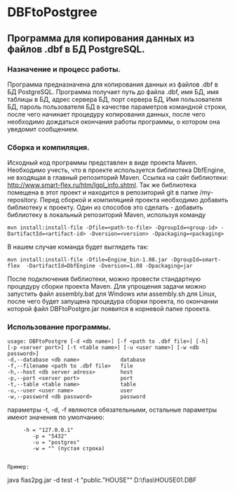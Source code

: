  DBFtoPostgree
 ==================
 
 Программа для копирования данных из файлов .dbf в БД PostgreSQL.
 ---------------------------------------------
 
 
 ### Назначение и процесс работы.
 
 Программа предназначена для копирования данных из файлов .dbf в БД PostgreSQL. Программа получает путь до файла .dbf,
 имя БД, имя таблицы в БД, адрес сервера БД, порт сервера БД, Имя пользователя БД, пароль пользователя БД в качестве
 параметров командной строки, после чего начинает процедуру копирования данных, после чего необходимо дождаться окончания работы
 программы, о котором она уведомит сообщением.
 
 ### Сборка и компиляция.
 
 Исходный код программы представлен в виде проекта Maven. Необходимо учесть, что в проекте используется библиотека DbfEngine, не входящая
 в главный репозиторий Maven. Ссылка на сайт библиотеки: http://www.smart-flex.ru/htm/lgpl_info.shtml. Так же библиотека помещена 
 в этот проект и находится в репозиторий git в папке /my-repository. Перед сборкой и компиляцией проекта необходимо добавить библиотеку к проекту. Один из 
 способов это сделать - добавить библиотеку в локальный репозиторий Maven, используя команду
 ```
 mvn install:install-file -Dfile=<path-to-file> -DgroupId=<group-id> -DartifactId=<artifact-id> -Dversion=<version> -Dpackaging=<packaging>
 ```
 В нашем случае команда будет выглядеть так:
 ```
 mvn install:install-file -Dfile=Engine_bin-1.08.jar -DgroupId=smart-flex  -DartifactId=DbfEngine -Dversion=1.08 -Dpackaging=jar
 ```
 После подключения библиотеки, можно провести стандартную процедуру сборки проекта Maven. Для упрощения задачи можно запустить файл 
 assembly.bat для Windows или assembly.sh для Linux, после чего будет запущена процедура сборки проекта, по окончании которой файл
 DBFtoPostgre.jar появится в корневой папке проекта.
 
 ### Использование программы.
 
 ```
 usage: DBFtoPostgre [-d <db name>] [-f <path to .dbf file>] [-h] 
 [-p <server port>] [-t <table name>] [-u <user name>] [-w <db password>]
 -d,--database <db name>             database
 -f,--filename <path to .dbf file>   file
 -h,--host <db server adress>        host
 -p,--port <server port>             port
 -t,--table <table name>             table
 -u,--user <user name>               user
 -w,--password <db password>         password
```
параметры  -t, -d, -f являются обязательными, остальные параметры имеют значения по умолчанию:

```
	 -h = "127.0.0.1"
		-p = "5432"
		-u = "postgres"
		-w = "" (пустая строка)
		
  
Пример:
```
java fias2pg.jar -d test -t "public.\"HOUSE\"" D:\fias\HOUSE01.DBF
```
